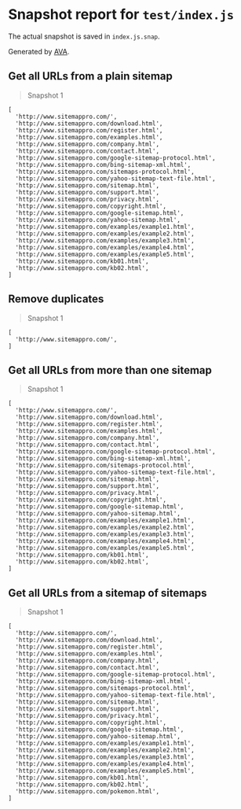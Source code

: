 # Snapshot report for `test/index.js`

The actual snapshot is saved in `index.js.snap`.

Generated by [AVA](https://avajs.dev).

## Get all URLs from a plain sitemap

> Snapshot 1

    [
      'http://www.sitemappro.com/',
      'http://www.sitemappro.com/download.html',
      'http://www.sitemappro.com/register.html',
      'http://www.sitemappro.com/examples.html',
      'http://www.sitemappro.com/company.html',
      'http://www.sitemappro.com/contact.html',
      'http://www.sitemappro.com/google-sitemap-protocol.html',
      'http://www.sitemappro.com/bing-sitemap-xml.html',
      'http://www.sitemappro.com/sitemaps-protocol.html',
      'http://www.sitemappro.com/yahoo-sitemap-text-file.html',
      'http://www.sitemappro.com/sitemap.html',
      'http://www.sitemappro.com/support.html',
      'http://www.sitemappro.com/privacy.html',
      'http://www.sitemappro.com/copyright.html',
      'http://www.sitemappro.com/google-sitemap.html',
      'http://www.sitemappro.com/yahoo-sitemap.html',
      'http://www.sitemappro.com/examples/example1.html',
      'http://www.sitemappro.com/examples/example2.html',
      'http://www.sitemappro.com/examples/example3.html',
      'http://www.sitemappro.com/examples/example4.html',
      'http://www.sitemappro.com/examples/example5.html',
      'http://www.sitemappro.com/kb01.html',
      'http://www.sitemappro.com/kb02.html',
    ]

## Remove duplicates

> Snapshot 1

    [
      'http://www.sitemappro.com/',
    ]

## Get all URLs from more than one sitemap

> Snapshot 1

    [
      'http://www.sitemappro.com/',
      'http://www.sitemappro.com/download.html',
      'http://www.sitemappro.com/register.html',
      'http://www.sitemappro.com/examples.html',
      'http://www.sitemappro.com/company.html',
      'http://www.sitemappro.com/contact.html',
      'http://www.sitemappro.com/google-sitemap-protocol.html',
      'http://www.sitemappro.com/bing-sitemap-xml.html',
      'http://www.sitemappro.com/sitemaps-protocol.html',
      'http://www.sitemappro.com/yahoo-sitemap-text-file.html',
      'http://www.sitemappro.com/sitemap.html',
      'http://www.sitemappro.com/support.html',
      'http://www.sitemappro.com/privacy.html',
      'http://www.sitemappro.com/copyright.html',
      'http://www.sitemappro.com/google-sitemap.html',
      'http://www.sitemappro.com/yahoo-sitemap.html',
      'http://www.sitemappro.com/examples/example1.html',
      'http://www.sitemappro.com/examples/example2.html',
      'http://www.sitemappro.com/examples/example3.html',
      'http://www.sitemappro.com/examples/example4.html',
      'http://www.sitemappro.com/examples/example5.html',
      'http://www.sitemappro.com/kb01.html',
      'http://www.sitemappro.com/kb02.html',
    ]

## Get all URLs from a sitemap of sitemaps

> Snapshot 1

    [
      'http://www.sitemappro.com/',
      'http://www.sitemappro.com/download.html',
      'http://www.sitemappro.com/register.html',
      'http://www.sitemappro.com/examples.html',
      'http://www.sitemappro.com/company.html',
      'http://www.sitemappro.com/contact.html',
      'http://www.sitemappro.com/google-sitemap-protocol.html',
      'http://www.sitemappro.com/bing-sitemap-xml.html',
      'http://www.sitemappro.com/sitemaps-protocol.html',
      'http://www.sitemappro.com/yahoo-sitemap-text-file.html',
      'http://www.sitemappro.com/sitemap.html',
      'http://www.sitemappro.com/support.html',
      'http://www.sitemappro.com/privacy.html',
      'http://www.sitemappro.com/copyright.html',
      'http://www.sitemappro.com/google-sitemap.html',
      'http://www.sitemappro.com/yahoo-sitemap.html',
      'http://www.sitemappro.com/examples/example1.html',
      'http://www.sitemappro.com/examples/example2.html',
      'http://www.sitemappro.com/examples/example3.html',
      'http://www.sitemappro.com/examples/example4.html',
      'http://www.sitemappro.com/examples/example5.html',
      'http://www.sitemappro.com/kb01.html',
      'http://www.sitemappro.com/kb02.html',
      'http://www.sitemappro.com/pokemon.html',
    ]
